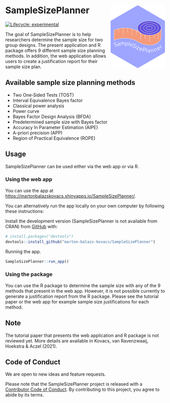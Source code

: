 
<!-- README.md is generated from README.Rmd. Please edit that file -->

# SampleSizePlanner <a href='https://marton-balazs-kovacs.github.io/SampleSizePlanner/'><img src='man/figures/ssp_logo.png' align="right" height="200" /></a>

<!-- badges: start -->

[![Lifecycle:
experimental](https://img.shields.io/badge/lifecycle-experimental-orange.svg)](https://www.tidyverse.org/lifecycle/#experimental)
<!-- badges: end -->

The goal of SampleSizePlanner is to help researchers determine the
sample size for two group designs. The present application and R package
offers 9 different sample size planning methods. In addition, the web
application allows users to create a justification report for their
sample size plan.

## Available sample size planning methods

-   Two One‐Sided Tests (TOST)
-   Interval Equivalence Bayes factor
-   Classical power analysis
-   Power curve
-   Bayes Factor Design Analysis (BFDA)
-   Predetermined sample size with Bayes factor
-   Accuracy In Parameter Estimation (AIPE)
-   A-priori precision (APP)
-   Region of Practical Equivalence (ROPE)

## Usage

SampleSizePlanner can be used either via the web app or via R.

### Using the web app

You can use the app at
<https://martonbalazskovacs.shinyapps.io/SampleSizePlanner/>.

You can alternatively run the app locally on your own computer by
following these instructions:

Install the development version (SampleSizePlanner is not available from
CRAN) from [GitHub](https://github.com/) with:

``` r
# install.packages("devtools")
devtools::install_github("marton-balazs-kovacs/SampleSizePlanner")
```

Running the app.

``` r
SampleSizePlanner::run_app()
```

### Using the package

You can use the R package to determine the sample size with any of the 9
methods that present in the web app. However, it is not possible
currently to generate a justification report from the R package. Please
see the tutorial paper or the web app for example sample size
justifications for each method.

## Note

The tutorial paper that presents the web application and R package is
not reviewed yet. More details are available in Kovacs, van Ravenzwaaij,
Hoekstra & Aczel (2021).

## Code of Conduct

We are open to new ideas and feature requests.

Please note that the SampleSizePlanner project is released with a
[Contributor Code of
Conduct](https://marton-balazs-kovacs.github.io/SampleSizePlanner/CODE_OF_CONDUCT.html).
By contributing to this project, you agree to abide by its terms.
